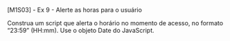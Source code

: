 [M1S03] - Ex 9 - Alerte as horas para o usuário

Construa um script que alerta o horário no momento de acesso, no formato “23:59” (HH:mm). Use o objeto Date do JavaScript.